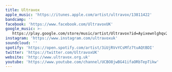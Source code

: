 ```yaml
---
title: Ultravox
apple_music: 'https://itunes.apple.com/artist/ultravox/13811422'
bandcamp: ''
facebook: 'https://www.facebook.com/UltravoxUK'
google_music: >-
   https://play.google.com/store/music/artist/Ultravox?id=Ayixewnlghqv2trv74sojfmfy2y
instagram: 'https://www.instagram.com/ultravoxuk'
soundcloud: ''
spotify: 'https://open.spotify.com/artist/3iUjRVvYCsMfz7tuAQtBDI'
twitter: 'https://twitter.com/UltravoxUK'
website: 'http://www.ultravox.org.uk'
youtube: 'https://www.youtube.com/channel/UCBO8jwBG41ifaORbTepTikw'
---
```


